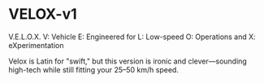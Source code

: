 # VELOX-v1

V.E.L.O.X.
V: Vehicle
E: Engineered for
L: Low-speed
O: Operations and
X: eXperimentation

Velox is Latin for "swift," but this version is ironic and clever—sounding high-tech while still fitting your 25–50 km/h speed.
